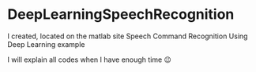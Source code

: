 # DeepLearningSpeechRecognition
I created, located on the matlab site Speech Command Recognition Using Deep Learning example

I will explain all codes when I have enough time 😉
